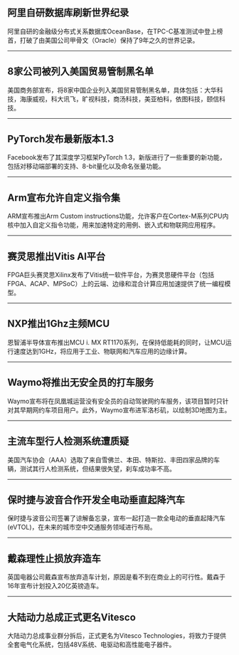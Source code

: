 ## 阿里自研数据库刷新世界纪录
阿里自研的金融级分布式关系数据库OceanBase，在TPC-C基准测试中登上榜首，打破了由美国公司甲骨文（Oracle）保持了9年之久的世界记录。

---

## 8家公司被列入美国贸易管制黑名单
美国商务部宣布，将8家中国企业列入美国贸易管制黑名单，具体包括：大华科技，海康威视，科大讯飞，旷视科技，商汤科技，美亚柏科，依图科技，颐信科技。

---

## PyTorch发布最新版本1.3
Facebook发布了其深度学习框架PyTorch 1.3，新版进行了一些重要的新功能，包括对移动端部署的支持、8-bit量化以及命名张量功能。

---

## Arm宣布允许自定义指令集
ARM宣布推出Arm Custom instructions功能，允许客户在Cortex-M系列CPU内核中加入自定义指令功能，用来加速特定的用例、嵌入式和物联网应用程序。

---

## 赛灵思推出Vitis AI平台
FPGA巨头赛灵思Xilinx发布了Vitis统一软件平台，为赛灵思硬件平台（包括FPGA、ACAP、MPSoC）上的云端、边缘和混合计算应用加速提供了统一编程模型。

---

## NXP推出1Ghz主频MCU
恩智浦半导体宣布推出MCU i\. MX RT1170系列，在保持低能耗的同时，让MCU运行速度达到1GHz，将应用于工业、物联网和汽车应用的边缘计算。

---

## Waymo将推出无安全员的打车服务

Waymo宣布将在凤凰城运营没有安全员的自动驾驶网约车服务，该项目暂时只针对其早期网约车项目用户。此外，Waymo宣布进军洛杉矶，以绘制3D地图为主。

---

## 主流车型行人检测系统遭质疑
美国汽车协会（AAA）选取了来自雪佛兰、本田、特斯拉、丰田四家品牌的车辆，测试其行人检测系统，但结果很失望，刹车成功率不高。

---

## 保时捷与波音合作开发全电动垂直起降汽车

保时捷与波音公司签署了谅解备忘录，宣布一起打造一款全电动的垂直起降汽车(eVTOL)，在未来的城市空中交通服务领域进行布局。

---

## 戴森理性止损放弃造车
英国电器公司戴森宣布放弃造车计划，原因是看不到在商业上的可行性。戴森于16年宣布计划投入20亿英镑造车。

---

## 大陆动力总成正式更名Vitesco
大陆动力总成事业群分拆后，正式更名为Vitesco Technologies，将致力于提供全套电气化系统，包括48V系统、电驱动和高性能电子器件。



